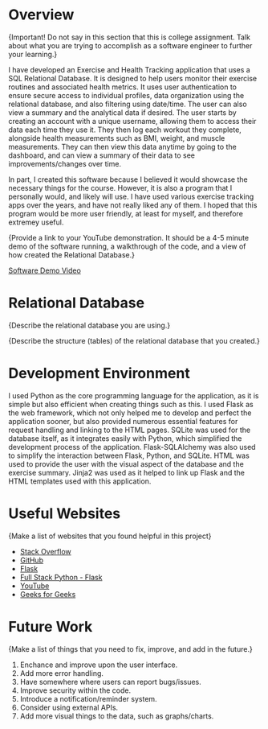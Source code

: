 # Overview

{Important! Do not say in this section that this is college assignment. Talk about what you are trying to accomplish as a software engineer to further your learning.}

I have developed an Exercise and Health Tracking application that uses a SQL Relational Database. It is designed to help users monitor their exercise routines and associated health metrics. It uses user authentication to ensure secure access to individual profiles, data organization using the relational database, and also filtering using date/time. The user can also view a summary and the analytical data if desired.
The user starts by creating an account with a unique username, allowing them to access their data each time they use it. They then log each workout they complete, alongside health measurements such as BMI, weight, and muscle measurements. They can then view this data anytime by going to the dashboard, and can view a summary of their data to see improvements/changes over time.

In part, I created this software because I believed it would showcase the necessary things for the course. However, it is also a program that I personally would, and likely will use. I have used various exercise tracking apps over the years, and have not really liked any of them. I hoped that this program would be more user friendly, at least for myself, and therefore extremey useful.

{Provide a link to your YouTube demonstration. It should be a 4-5 minute demo of the software running, a walkthrough of the code, and a view of how created the Relational Database.}

[Software Demo Video](http://youtube.link.goes.here)

# Relational Database

{Describe the relational database you are using.}

{Describe the structure (tables) of the relational database that you created.}

# Development Environment

I used Python as the core programming language for the application, as it is simple but also efficient when creating things such as this.
I used Flask as the web framework, which not only helped me to develop and perfect the application sooner, but also provided numerous essential features for request handling and linking to the HTML pages.
SQLite was used for the database itself, as it integrates easily with Python, which simplified the development process of the application.
Flask-SQLAlchemy was also used to simplify the interaction between Flask, Python, and SQLite.
HTML was used to provide the user with the visual aspect of the database and the exercise summary.
Jinja2 was used as it helped to link up Flask and the HTML templates used with this application.

# Useful Websites

{Make a list of websites that you found helpful in this project}

- [Stack Overflow](https://stackoverflow.com/)
- [GitHub](http:www.github.com/)
- [Flask](https://flask.palletsprojects.com/en/3.0.x/)
- [Full Stack Python - Flask](https://www.fullstackpython.com/flask.html/)
- [YouTube](http:www.youtube.com/)
- [Geeks for Geeks](https://www.geeksforgeeks.org/flask-tutorial/)

# Future Work

{Make a list of things that you need to fix, improve, and add in the future.}

1. Enchance and improve upon the user interface.
2. Add more error handling.
3. Have somewhere where users can report bugs/issues.
4. Improve security within the code.
5. Introduce a notification/reminder system.
6. Consider using external APIs.
7. Add more visual things to the data, such as graphs/charts.